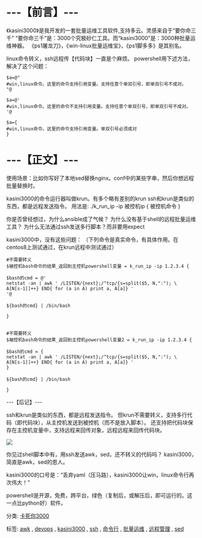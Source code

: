 ﻿# ---【前言】---

《kasini3000》是我开发的一套批量运维工具软件,支持多云。灵感来自于“要你命三千”
“要你命三千”是：3000个究极砂仁工具。而“kasini3000”是：3000种批量运维神器。
《ps1屠龙刀》，《win-linux批量运维宝》，《ps1脚多多》是其别名。

linux命令转义，ssh远程传【代码块】一直是个麻烦。
powershell用下述方法，解决了这个问题：


```
$a=@"
#win,linux命令。这里的命令支持引用变量。支持任意个单双引号，即单双引号不成对。
"@

$a=@'
#win,linux命令。这里的命令不支持引用变量。支持任意个单双引号，即单双引号不成对。
'@

$a={
#win,linux命令。这里的命令支持引用变量。单双引号必须成对
}
```



# ---【正文】---

使用场景：比如你写好了本地sed替换nginx。conf中的某些字串，然后你想远程批量替换时。

kasini3000的命令运行器叫做krun。有多个略有差别的krun
ssh和krun是类似的东西，都是远程发送指令。
用法是:
./k\_run\_ip -ip 被控机ip { 被控机命令 }

你是否曾经想过，为什么ansible成了气候？
为什么没有基于shell的远程批量运维工具？
为什么无法通过ssh发送多行脚本？而非要用expect

kasini3000中，没有这些问题：
（下列命令是真实命令，有具体作用。在centos8上测试通过，在krun远程中测试通过）



```
#不需要转义
$被控机bash命令的结果_返回到主控机powershell变量 = k_run_ip -ip 1.2.3.4 {

$bash的cmd = @'
netstat -an | awk ' /LISTEN/{next};/^tcp/{s=split($5, N,":"); \
A[N[s-1]]++} END{ for (a in A) print a, A[a]} '
'@

${bash的cmd} | /bin/bash

}


#不需要转义
$被控机bash命令的结果_返回到主控机powershell变量2 = k_run_ip -ip 1.2.3.4 {

$bash的cmd = {
netstat -an | awk ' /LISTEN/{next};/^tcp/{s=split($5, N,":"); \
A[N[s-1]]++} END{ for (a in A) print a, A[a]} '
}

${bash的cmd} | /bin/bash

}
```



---【后记】---

ssh和krun是类似的东西，都是远程发送指令。
但krun不需要转义，支持多行代码（即代码块），从主控机发送到被控机（而不是放入脚本）。
还支持把代码块保存在主控机变量中，支持远程来回传对象，远程远程来回传代码块。

![](https://img2023.cnblogs.com/blog/456691/202303/456691-20230309142948309-1662425789.jpg)

你见过shell脚本中有，用ssh发送awk，sed，还不转义的代码吗？
kasini3000，简直是awk，sed的恩人。

kasini3000的口号是：“丢弃yaml（压马路），kasini3000让win，linux命令行再次伟大！”

powershell是开源，免费，跨平台，绿色（复制后，或解压后，即可运行的。这一点比python好）软件。

分类: [卡死你3000](https://www.cnblogs.com/piapia/category/1655558.html)

标签: [awk](https://www.cnblogs.com/piapia/tag/awk/) , [devops](https://www.cnblogs.com/piapia/tag/devops/) , [kasini3000](https://www.cnblogs.com/piapia/tag/kasini3000/) , [ssh](https://www.cnblogs.com/piapia/tag/ssh/) , [命令行](https://www.cnblogs.com/piapia/tag/%E5%91%BD%E4%BB%A4%E8%A1%8C/) , [批量运维](https://www.cnblogs.com/piapia/tag/%E6%89%B9%E9%87%8F%E8%BF%90%E7%BB%B4/) , [远程管理](https://www.cnblogs.com/piapia/tag/%E8%BF%9C%E7%A8%8B%E7%AE%A1%E7%90%86/) , [sed](https://www.cnblogs.com/piapia/tag/sed/)
